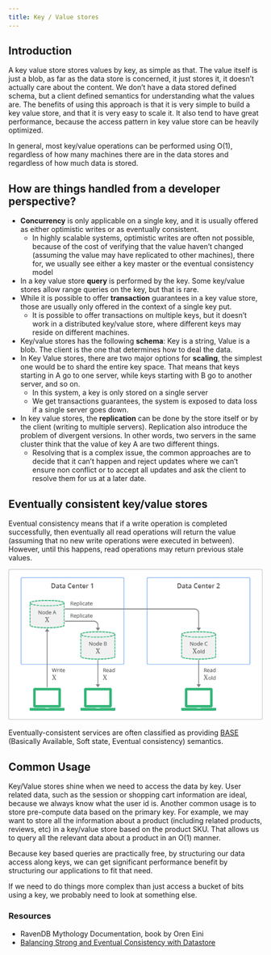 ```yaml
---
title: Key / Value stores
---
```


## Introduction

A key value store stores values by key, as simple as that. The value itself is just a blob, as far as the data store is concerned, it just stores it, it doesn’t actually care about the content. We don’t have a data stored defined schema, but a client defined semantics for understanding what the values are. The benefits of using this approach is that it is very simple to build a key value store, and that it is very easy to scale it. It also tend to have great performance, because the access pattern in key value store can be heavily optimized.

In general, most key/value operations can be performed using O(1), regardless of how many machines there are in the data stores and regardless of how much data is stored.

## How are things handled from a developer perspective?

- **Concurrency** is only applicable on a single key, and it is usually offered as either optimistic writes or as eventually consistent.
  - In highly scalable systems, optimistic writes are often not possible, because of the cost of verifying that the value haven’t changed (assuming the value may have replicated to other machines), there for, we usually see either a key master or the eventual consistency model
- In a key value store **query** is performed by the key. Some key/value stores allow range queries on the key, but that is rare.
- While it is possible to offer **transaction** guarantees in a key value store, those are usually only offered in the context of a single key put.
  - It is possible to offer transactions on multiple keys, but it doesn’t work in a distributed key/value store, where different keys may reside on different machines.
- Key/value stores has the following **schema**: Key is a string, Value is a blob. The client is the one that determines how to deal the data.
- In Key Value stores, there are two major options for **scaling**, the simplest one would be to shard the entire key space. That means that keys starting in A go to one server, while keys starting with B go to another server, and so on.
  - In this system, a key is only stored on a single server
  - We get transactions guarantees, the system is exposed to data loss if a single server goes down.
- In key value stores, the **replication** can be done by the store itself or by the client (writing to multiple servers). Replication also introduce the problem of divergent versions. In other words, two servers in the same cluster think that the value of key A are two different things.
  - Resolving that is a complex issue, the common approaches are to decide that it can’t happen and reject updates where we can’t ensure non conflict or to accept all updates and ask the client to resolve them for us at a later date.

## Eventually consistent key/value stores

Eventual consistency means that if a write operation is completed successfully, then eventually all read operations will return the value (assuming that no new write operations were executed in between). However, until this happens, read operations may return previous stale values.

<div class="text--center">

![Conceptual Depiction of Replication with Eventual Consistency](./eventual-consistency.png "Eventual consistency is a theoretical guarantee that, provided no new updates to an entity are made, all reads of the entity will eventually return the last updated value.")

</div>

Eventually-consistent services are often classified as providing [BASE](../Theory/BASE) (Basically Available, Soft state, Eventual consistency) semantics.

## Common Usage

Key/Value stores shine when we need to access the data by key. User related data, such as the session or shopping cart information are ideal, because we always know what the user id is. Another common usage is to store pre-compute data based on the primary key. For example, we may want to store all the information about a product (including related products, reviews, etc) in a key/value store based on the product SKU. That allows us to query all the relevant data about a product in an O(1) manner.

Because key based queries are practically free, by structuring our data access along keys, we can get significant performance benefit by structuring our applications to fit that need.

If we need to do things more complex than just access a bucket of bits using a key, we probably need to look at something else.

### Resources

- RavenDB Mythology Documentation, book by Oren Eini
- [Balancing Strong and Eventual Consistency with Datastore](https://cloud.google.com/datastore/docs/articles/balancing-strong-and-eventual-consistency-with-google-cloud-datastore)
